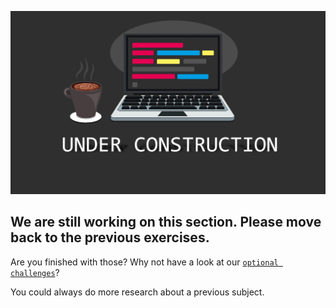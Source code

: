![](./resources/comingsoon-becode.png)

## We are still working on this section. Please move back to the previous exercises.

Are you finished with those? Why not have a look at our [``optional challenges``](../2.optional-challenges)?

You could always do more research about a previous subject.
